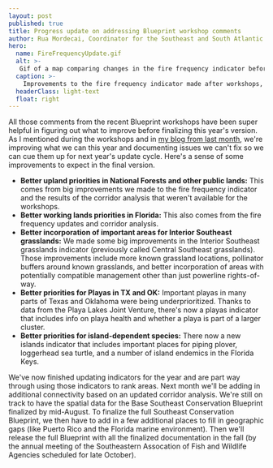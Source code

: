 ```yaml
---
layout: post
published: true
title: Progress update on addressing Blueprint workshop comments
author: Rua Mordecai, Coordinator for the Southeast and South Atlantic Blueprints
hero:
  name: FireFrequencyUpdate.gif
  alt: >-
   Gif of a map comparing changes in the fire frequency indicator before and after workshops around Daniel Boone National Forest in Kentucky.
  caption: >-
    Improvements to the fire frequency indicator made after workshops, shown in Daniel Boone National Forest, KY.
  headerClass: light-text
  float: right
---
```

All those comments from the recent Blueprint workshops have been super helpful in figuring out what to improve before finalizing this year's version. As I mentioned during the workshops and in [my blog from last month](https://secassoutheast.org/2022/05/26/Results-from-draft-Blueprint-review-at-workshops-and-next-steps.html), we're improving what we can this year and documenting issues we can't fix so we can cue them up for next year's update cycle. Here's a sense of some improvements to expect in the final version.<!--more-->

- <b>Better upland priorities in National Forests and other public lands:</b> This comes from big improvements we made to the fire frequency indicator and the results of the corridor analysis that weren't available for the workshops.
- <b>Better working lands priorities in Florida:</b> This also comes from the fire frequency updates and corridor analysis.
- <b>Better incorporation of important areas for Interior Southeast grasslands:</b> We made some big improvements in the Interior Southeast grasslands indicator (previously called Central Southeast grasslands). Those improvements include more known grassland locations, pollinator buffers around known grasslands, and better incorporation of areas with potentially compatible management other than just powerline rights-of-way.  
- <b>Better priorities for Playas in TX and OK:</b> Important playas in many parts of Texas and Oklahoma were being underprioritized. Thanks to data from the Playa Lakes Joint Venture, there's now a playas indicator that includes info on playa health and whether a playa is part of a larger cluster.
- <b>Better priorities for island-dependent species:</b> There now a new islands indicator that includes important places for piping plover, loggerhead sea turtle, and a number of island endemics in the Florida Keys.

We've now finished updating indicators for the year and are part way through using those indicators to rank areas. Next month we'll be adding in additional connectivity based on an updated corridor analysis. We're still on track to have the spatial data for the Base Southeast Conservation Blueprint finalized by mid-August. To finalize the full Southeast Conservation Blueprint, we then have to add in a few additional places to fill in geographic gaps (like Puerto Rico and the Florida marine environment). Then we'll release the full Blueprint with all the finalized documentation in the fall (by the annual meeting of the Southeastern Assocation of Fish and Wildlife Agencies scheduled for late October).
